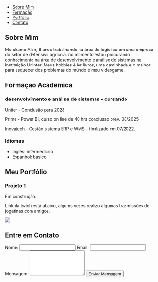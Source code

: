 <!DOCTYPE html>
<html lang="pt-BR">
<head>
    <meta charset="UTF-8">
    <meta name="viewport" content="width=device-width, initial-scale=1.0">
    <title>Meu Portfólio </title>
    <link rel="stylesheet"href="pessoalportifolio.css">
</head>
<body>
    <!-- Menu  -->
    <nav>
        <ul>
            <li><a href="#sobre">Sobre Mim</a></li>
            <li><a href="#formacao">Formação</a></li>
            <li><a href="#portfolio">Portfólio</a></li>
            <li><a href="#contato">Contato</a></li>
        </ul>
    </nav>
        <!-- Sobre Mim -->
    <section id="sobre">
        <h1>Sobre Mim</h1>
        <p>Me chamo Alan, 8 anos trabalhando na área de logística em uma empresa do setor de defensivo agricola. no momento estou procurando conhecimento na área de desenvolvimento e análise de sistemas na Instituição Uninter.
        Meus hobbies é ler livros, uma caminhada e o melhor para esquecer dos problemas do mundo é meu videogame.</p>
        </section>
    <section id="formacao">
        <h1>Formação Acadêmica</h1>
        <h3> desenvolvimento e análise de sistemas - cursando</h3>
        <p>Uniter - Conclusão para 2028</p>
        <p>Prime  - Power BI, curso on line de 40 hrs conclusao prev. 08/2025
        <p>Inovatech - Gestão sistema ERP e WMS - finalizado em 07/2022.</p>
    <h3>Idiomas</h3>
        <ul>
            <li>Inglês: intermediário</li>
            <li>Espanhol: básico</li>
        </ul>
    </section>
<section id="portfolio">
        <h1>Meu Portfólio</h1>
         <div class="projeto">
            <h3>Projeto 1</h3>
            <p>Em construção.<p> Link da twich está abaixo, algums vezes realizo algumas trasmissões de jogatinas com amigos.</p></p>
            <a href="#" target="_blank"> <a href="https://www.twitch.tv/alanmartins2285">
                <img src="site/img/twich.png"></a>
        </div>
    </section>
    <!-- Contato -->
    <section id="contato">
        <h1>Entre em Contato</h1>
        <form>
            <label for="nome">Nome:</label>
            <input type="text" id="nome" required>
             <label for="email">Email:</label>
            <input type="email" id="email" required>
            <label for="mensagem">Mensagem:</label>
            <textarea id="mensagem" rows="5" required></textarea>
            <button type="submit">Enviar Mensagem</button>
        </form>
    </section>
</body>
</html>
